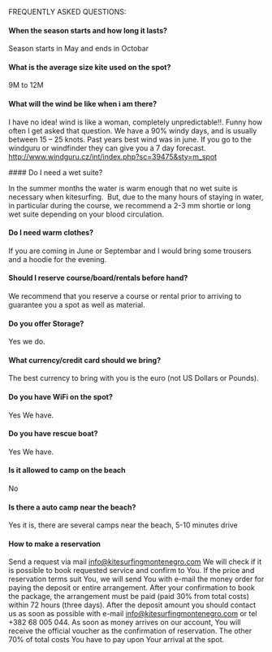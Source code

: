 FREQUENTLY ASKED QUESTIONS:

#### When the season starts and how long it lasts?

Season starts in May and ends in Octobar

#### What is the average size kite used on the spot?

9M to 12M

#### What will the wind be like when i am there?

I have no idea! wind is like a woman, completely unpredictable!!. Funny how often I get asked that question. We have a 90% windy days, and is usually between 15 – 25 knots. Past years best wind was in june.
If you go to the windguru or windfinder they can give you a 7 day forecast. 
http://www.windguru.cz/int/index.php?sc=39475&sty=m_spot

#### Do I need a wet suite?

In the summer months the water is warm enough that no wet suite is necessary when kitesurfing.  But, due to the many hours of staying in water, in particular during the course, we recommend a 2-3 mm shortie or long wet suite depending on your blood circulation. 

#### Do I need warm clothes?

If you are coming in June or  Septembar and I would bring some trousers and a hoodie for the evening.

#### Should I reserve course/board/rentals before hand?

We recommend that you reserve a course or rental prior to arriving to guarantee you a spot as well as material.

#### Do you offer Storage?

Yes we do.

#### What currency/credit card should we bring?

The best currency to bring with you is the euro (not US Dollars or Pounds).

#### Do you have WiFi on the spot?

Yes We have.
#### Do you have rescue boat?

Yes We have.

#### Is it allowed to camp on the beach

No

#### Is there a auto camp near the beach?

Yes it is, there are several camps near the beach, 5-10 minutes drive

#### How to make a reservation

Send a request via mail info@kitesurfingmontenegro.com
We will check if it is possible to book requested service and confirm to You. If the price and reservation terms suit You, we will send You with e-mail the money order for paying the deposit or entire arrangement.
After your confirmation to book the package, the arrangement must be paid (paid 30% from total costs) within 72 hours (three days).
After the deposit amount you should contact us as soon as possible with e-mail info@kitesurfingmontenegro.com or tel +382 68 005 044.
As soon as money arrives on our account, You will receive the official voucher as the confirmation of reservation.
The other 70% of total costs You have to pay upon Your arrival at the spot.

